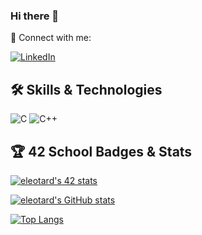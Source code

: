 ### Hi there 👋

🔗 Connect with me:

[![LinkedIn](https://img.shields.io/badge/LinkedIn-0077B5?style=for-the-badge&logo=linkedin&logoColor=white)](https://www.linkedin.com/in/elsie-leotard-32aa2b211/)

## 🛠️ Skills & Technologies

![C](https://img.shields.io/badge/C-%2300599C.svg?style=for-the-badge&logo=c&logoColor=white)
![C++](https://img.shields.io/badge/C++-%2300599C.svg?style=for-the-badge&logo=c%2B%2B&logoColor=white)

## 🏆 42 School Badges & Stats

[![eleotard's 42 stats](https://badge42.vercel.app/api/v2/cl180kfgf000609l6w6dcu0bo/stats?cursusId=21&coalitionId=48)](https://github.com/JaeSeoKim/badge42)

[![eleotard's GitHub stats](https://github-readme-stats.vercel.app/api?username=eleotard&show_icons=true&theme=radical)](https://github.com/anuraghazra/github-readme-stats)

[![Top Langs](https://github-readme-stats.vercel.app/api/top-langs/?username=eleotard&layout=compact&theme=radical)](https://github.com/anuraghazra/github-readme-stats)
